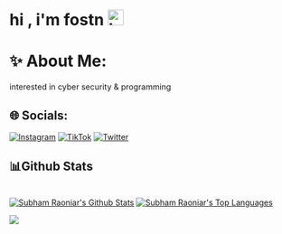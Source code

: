 # <h1>hi , i'm fostn <img src="https://user-images.githubusercontent.com/1303154/88677602-1635ba80-d120-11ea-84d8-d263ba5fc3c0.gif" width="28px" alt="hi"></h1>
# ✨ About Me:
interested in cyber security & programming 

## 🌐 Socials:
[![Instagram](https://img.shields.io/badge/Instagram-%23E4405F.svg?logo=Instagram&logoColor=white)](https://instagram.com/f09l) [![TikTok](https://img.shields.io/badge/TikTok-%23000000.svg?logo=TikTok&logoColor=white)](https://tiktok.com/@fostn) [![Twitter](https://img.shields.io/badge/Twitter-%231DA1F2.svg?logo=Twitter&logoColor=white)](https://twitter.com/0xf09l) 


## 📊Github Stats

  <br/>
    <a href="https://github-readme-stats.vercel.app/api?username=fostn"><img alt="Subham Raoniar's Github Stats" src="https://github-readme-stats.vercel.app/api?username=fostn&theme=dark" /></a>
  <a href="https://github.com/fostn"><img alt="Subham Raoniar's Top Languages" src="https://github-readme-stats.vercel.app/api/top-langs/?username=fostn&theme=dark&hide_border=true&bg_color=0D1117" /></a>
  <br/>
<!-- Proudly created with GPRM ( https://gprm.itsvg.in ) -->


[![](https://visitcount.itsvg.in/api?id=fostn&icon=2&color=0)](https://visitcount.itsvg.in)
